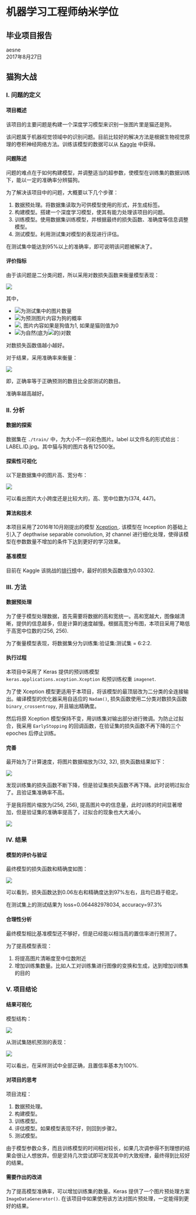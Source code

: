 # 机器学习工程师纳米学位

## 毕业项目报告

aesne  
2017年8月27日

## 猫狗大战 

### I. 问题的定义

#### 项目概述

该项目的主要问题是构建一个深度学习模型来识别一张图片里是猫还是狗。

该问题属于机器视觉领域中的识别问题。目前比较好的解决方法是根据生物视觉原理的卷积神经网络方法。训练该模型的数据可以从 [Kaggle](https://www.kaggle.com/c/dogs-vs-cats-redux-kernels-edition/data) 中获得。

#### 问题陈述

问题的难点在于如何构建模型，并调整适当的超参数，使模型在训练集的数据训练下，能以一定的准确率分辨猫狗。

为了解决该项目中的问题，大概要以下几个步骤：

1. 数据预处理。将数据集读取为可供模型使用的形式，并生成标签。
2. 构建模型。搭建一个深度学习模型，使其有能力处理该项目的问题。
3. 训练模型。使用数据集训练模型，并根据最终的损失函数、准确度等信息调整模型。
4. 测试模型。利用测试集对模型的表现进行评估。

在测试集中能达到95%以上的准确率，即可说明该问题被解决了。

#### 评价指标

由于该问题是二分类问题，所以采用对数损失函数来衡量模型表现：

![](./img/loss_function.gif)

其中，
- ![](./img/n.gif)为测试集中的图片数量
- ![](./img/y_hat.gif)为预测图片内容为狗的概率
- ![](./img/y_i.gif), 图片内容如果是狗值为1, 如果是猫则值为0
- ![](./img/log.gif)为自然(底为![](./img/e.gif)的)对数

对数损失函数值越小越好。

对于结果，采用准确率来衡量：

![](./img/accuracy.gif)

即，正确率等于正确预测的数目比全部测试的数目。

准确率越高越好。

### II. 分析

#### 数据的探索

数据集在 `./train/` 中，为大小不一的彩色图片。label 以文件名的形式给出：LABEL.ID.jpg。其中猫与狗的图片各有12500张。

#### 探索性可视化

以下是数据集中的图片高、宽分布：

![](./img/hwdistr.png)

可以看出图片大小跨度还是比较大的，高、宽中位数为(374, 447)。

#### 算法和技术

本项目采用了2016年10月刚提出的模型 [Xception ](https://arxiv.org/abs/1610.02357). 该模型在 Inception 的基础上引入了 depthwise separable convolution, 对 channel 进行细化处理，使得该模型在参数数量不增加的条件下达到更好的学习效果。

#### 基准模型

目前在 Kaggle 该挑战的[排行榜](https://www.kaggle.com/c/dogs-vs-cats-redux-kernels-edition/leaderboard)中，最好的损失函数值为0.03302. 

### III. 方法

#### 数据预处理

为了便于模型处理数据，首先需要将数据的高和宽统一。高和宽越大，图像越清晰，提供的信息越多，但是计算的速度越慢。根据高宽分布图，本项目采用了略低于高宽中位数的(256, 256). 

为了衡量模型表现，将数据集分为训练集:验证集:测试集 = 6:2:2.

#### 执行过程

本项目中采用了 Keras 提供的预训练模型 `keras.applications.xception.Xception` 和预训练权重 `imagenet`. 

为了使 Xception 模型更适用于本项目，将该模型的最顶层改为二分类的全连接输出。编译模型的优化器采用自适应的 `Nadam()`, 损失函数使用二分类对数损失函数 `binary_crossentropy`, 并且输出精确度。

然后将原 Xception 模型保持不变，用训练集对输出部分进行微调。为防止过拟合，我采用 `EarlyStopping` 的回调函数，在验证集的损失函数不再下降的三个 epoches 后停止训练。

#### 完善

最开始为了计算速度，将图片数据缩放为(32, 32), 损失函数结果如下：

![](./img/loss.png)

发现训练集的损失函数不断下降，但是验证集损失函数不再下降。此时说明过拟合了。且验证集准确率不高。

于是我将图片缩放为(256, 256), 提高图片中的信息量，此时训练的时间显著增加，但是验证集的准确率提高了，过拟合的现象也大大减小。

![](./img/trend.png)

### IV. 结果

#### 模型的评价与验证

最终模型的损失函数和精确度如图：

![](./img/trend.png)

可以看到，损失函数达到0.06左右和精确度达到97%左右，且均已趋于稳定。

在测试集上的测试结果为 loss=0.064482978034, accuracy=97.3%

#### 合理性分析

最终模型相比基准模型还不够好，但是已经能以相当高的置信率进行预测了。

为了提高模型表现：

1. 将提高图片清晰度至中位数附近
2. 增加训练集数量。比如人工对训练集进行图像的变换和生成，达到增加训练集的目的

### V. 项目结论

#### 结果可视化

模型结构：

![](./img/model.png)

从测试集随机预测的表现：

![](./img/test.png)

可以看出，在采样测试中全部正确，且置信率基本为100%.

#### 对项目的思考

项目流程：

1. 数据预处理。
2. 构建模型。
3. 训练模型。
4. 评估模型。如果模型表现不好，则回到步骤2。
4. 测试模型。

由于模型参数众多，而且训练模型的时间相对较长，如果几次调参得不到理想的结果会很让人想放弃。但是坚持几次尝试即可发现其中的大致规律，最终得到比较好的结果。

#### 需要作出的改进

为了提高模型准确率，可以增加训练集的数量。Keras 提供了一个图片预处理方案 `ImageDataGenerator()`. 在该项目中如果使用该方法对图片预处理，一定能得到更好的结果。
